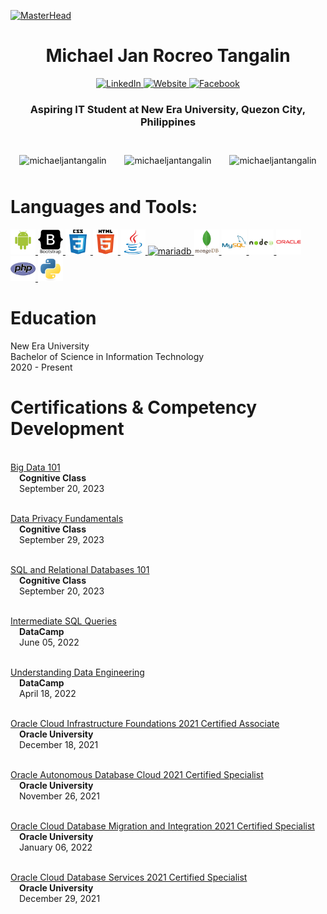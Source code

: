 [![MasterHead](https://media.licdn.com/dms/image/D5616AQEPtLILVd14eQ/profile-displaybackgroundimage-shrink_350_1400/0/1696643029457?e=1701907200&v=beta&t=eZtkO7fBOu2LrH18CyHDQQWjcqR7Sd6xjw4YiUmCzyM)](https://rishavchanda.io)
<h1 align="center">Michael Jan Rocreo Tangalin</h1>

<p align="center">
    <a href="https://www.linkedin.com/in/michael-jan-tangalin-86657b229/">
        <img src="https://img.shields.io/badge/linkedin-%230077B5.svg?style=for-the-badge&logo=linkedin&logoColor=white" alt="LinkedIn">
    </a>
    <a href="mailto: mj.tangalin2000@gmail.com">
        <img src="https://img.shields.io/badge/Gmail-D14836?style=for-the-badge&logo=gmail&logoColor=white" alt="Website">
    </a>
    <a href="https://www.facebook.com/profile.php?id=100092711776817">
        <img src="https://img.shields.io/badge/Facebook-%231877F2.svg?style=for-the-badge&logo=Facebook&logoColor=white" alt="Facebook">
    </a>
</p>



<h3 align="center">
   Aspiring IT Student at New Era University, Quezon City, Philippines 
</h3>

<br>


<center>
<div style="display: flex; flex-wrap: wrap; justify-content: center;">
    <div style="flex: 1; padding: 10px; max-width: 300px;">
        <img src="https://github-readme-stats.vercel.app/api/top-langs?username=michaeljantangalin&show_icons=true&locale=en&layout=compact" alt="michaeljantangalin" />
    </div>
    <div style="flex: 1; padding: 10px; max-width: 300px;">
        <img src="https://github-readme-stats.vercel.app/api?username=michaeljantangalin&show_icons=true&locale=en" alt="michaeljantangalin" />
    </div>
    <div style="flex: 1; padding: 10px; max-width: 300px;">
        <img src="https://github-readme-streak-stats.herokuapp.com/?user=michaeljantangalin&" alt="michaeljantangalin" />
    </div>
</div>
</center>

<h1 align="left">Languages and Tools:</h1>
<p align="left"> <a href="https://developer.android.com" target="_blank" rel="noreferrer"> <img src="https://raw.githubusercontent.com/devicons/devicon/master/icons/android/android-original-wordmark.svg" alt="android" width="40" height="40"/> </a> <a href="https://getbootstrap.com" target="_blank" rel="noreferrer"> <img src="https://raw.githubusercontent.com/devicons/devicon/master/icons/bootstrap/bootstrap-plain-wordmark.svg" alt="bootstrap" width="40" height="40"/> </a> <a href="https://www.w3schools.com/css/" target="_blank" rel="noreferrer"> <img src="https://raw.githubusercontent.com/devicons/devicon/master/icons/css3/css3-original-wordmark.svg" alt="css3" width="40" height="40"/> </a> <a href="https://www.w3.org/html/" target="_blank" rel="noreferrer"> <img src="https://raw.githubusercontent.com/devicons/devicon/master/icons/html5/html5-original-wordmark.svg" alt="html5" width="40" height="40"/> </a> <a href="https://www.java.com" target="_blank" rel="noreferrer"> <img src="https://raw.githubusercontent.com/devicons/devicon/master/icons/java/java-original.svg" alt="java" width="40" height="40"/> </a> <a href="https://mariadb.org/" target="_blank" rel="noreferrer"> <img src="https://www.vectorlogo.zone/logos/mariadb/mariadb-icon.svg" alt="mariadb" width="40" height="40"/> </a> <a href="https://www.mongodb.com/" target="_blank" rel="noreferrer"> <img src="https://raw.githubusercontent.com/devicons/devicon/master/icons/mongodb/mongodb-original-wordmark.svg" alt="mongodb" width="40" height="40"/> </a> <a href="https://www.mysql.com/" target="_blank" rel="noreferrer"> <img src="https://raw.githubusercontent.com/devicons/devicon/master/icons/mysql/mysql-original-wordmark.svg" alt="mysql" width="40" height="40"/> </a> <a href="https://nodejs.org" target="_blank" rel="noreferrer"> <img src="https://raw.githubusercontent.com/devicons/devicon/master/icons/nodejs/nodejs-original-wordmark.svg" alt="nodejs" width="40" height="40"/> </a> <a href="https://www.oracle.com/" target="_blank" rel="noreferrer"> <img src="https://raw.githubusercontent.com/devicons/devicon/master/icons/oracle/oracle-original.svg" alt="oracle" width="40" height="40"/> </a> <a href="https://www.php.net" target="_blank" rel="noreferrer"> <img src="https://raw.githubusercontent.com/devicons/devicon/master/icons/php/php-original.svg" alt="php" width="40" height="40"/> </a> <a href="https://www.python.org" target="_blank" rel="noreferrer"> <img src="https://raw.githubusercontent.com/devicons/devicon/master/icons/python/python-original.svg" alt="python" width="40" height="40"/> </a> </p>

<h1 align="left">Education</h1>
<p align="left">New Era University <br>
    Bachelor of Science in Information Technology <br>
2020 - Present <br></p>

<h1 align="left">Certifications & Competency Development</h1>

<p align ="left">
&emsp;<a href="https://courses.cognitiveclass.ai/certificates/d1e5ab1d31cc4ecdba6beffd414bf145"><br>Big Data 101</a> <br>
&emsp;<b>Cognitive Class</b><br>
&emsp;September 20, 2023
    
<a href="https://courses.cognitiveclass.ai/certificates/fba705c74904411cafc42a2982036223"><br>Data Privacy Fundamentals
</a><br>
&emsp;<b>Cognitive Class</b><br>
&emsp;September 29, 2023

<a href="https://courses.cognitiveclass.ai/certificates/c9294117bd0f4d398e5129739672a1d3"><br>SQL and Relational Databases 101</a> <br>
&emsp;<b>Cognitive Class</b><br>
&emsp;September 20, 2023

&emsp;<a href="https://www.datacamp.com/statement-of-accomplishment/course/2791d74b5eadfcd3c0b5a03999fdc10bfef9061a"><br>Intermediate SQL Queries</a> <br>
&emsp;<b>DataCamp</b><br>
&emsp;June 05, 2022<br>
    
<a href="https://www.datacamp.com/statement-of-accomplishment/course/7f0acf09d6b3ed165bbdc0357e6baa33318bd2da"><br>Understanding Data Engineering
</a><br>
&emsp;<b>DataCamp</b><br>
&emsp;April 18, 2022

&emsp;<a href="https://drive.google.com/file/d/1g9iNFkG7KHYxiQHPWAyf_gQWmyH56g2B/view?usp=sharing"><br>Oracle Cloud Infrastructure Foundations 2021 Certified Associate</a> <br>
&emsp;<b>Oracle University</b><br>
&emsp;December 18, 2021
    
<a href="https://drive.google.com/file/d/1Tx5c5v93v-mwD2WPQ8eRr3Y1Tm9cVoPg/view?usp=drive_link"><br>Oracle Autonomous Database Cloud 2021 Certified Specialist
</a><br>
&emsp;<b>Oracle University</b><br>
&emsp;November 26, 2021

<a href="https://drive.google.com/file/d/1CQkyYORgkCQ9cbO8hUn64N4LrD32ysqy/view?usp=drive_link"><br>Oracle Cloud Database Migration and Integration 2021 Certified Specialist</a> <br>
&emsp;<b>Oracle University</b><br>
&emsp;January 06, 2022

<a href="https://drive.google.com/file/d/1bIs91ApFo0d54jjkuKClBDYDPlh7OulQ/view?usp=drive_link"><br>Oracle Cloud Database Services 2021 Certified Specialist</a> <br>
&emsp;<b>Oracle University</b><br>
&emsp;December 29, 2021
</p>

<p align ="left">

</p>

<p align ="left">

</p>


